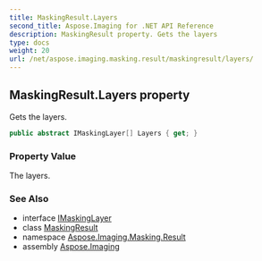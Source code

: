 ```yaml
---
title: MaskingResult.Layers
second_title: Aspose.Imaging for .NET API Reference
description: MaskingResult property. Gets the layers
type: docs
weight: 20
url: /net/aspose.imaging.masking.result/maskingresult/layers/
---
```

## MaskingResult.Layers property

Gets the layers.

```csharp
public abstract IMaskingLayer[] Layers { get; }
```

### Property Value

The layers.

### See Also

* interface [IMaskingLayer](../../imaskinglayer/)
* class [MaskingResult](../)
* namespace [Aspose.Imaging.Masking.Result](../../maskingresult/)
* assembly [Aspose.Imaging](../../../)


